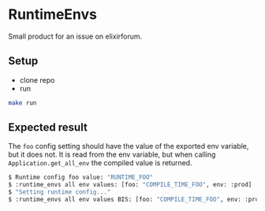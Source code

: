 # RuntimeEnvs

Small product for an issue on elixirforum.

## Setup

- clone repo
- run 

```bash
make run
```

## Expected result

The `foo` config setting should have the value of the exported env variable, but it does not. It is read from the env variable, but when calling `Application.get_all_env` the compiled value is returned.

```bash
$ Runtime config foo value: "RUNTIME_FOO"
$ :runtime_envs all env values: [foo: "COMPILE_TIME_FOO", env: :prod]
$ "Setting runtime config..."
$ :runtime_envs all env values BIS: [foo: "COMPILE_TIME_FOO", env: :prod]
```
